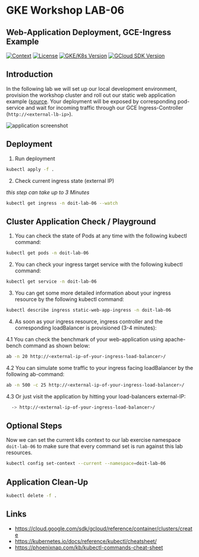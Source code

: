 # GKE Workshop LAB-06

## Web-Application Deployment, GCE-Ingress Example

[![Context](https://img.shields.io/badge/GKE%20Fundamentals-1-blue.svg)](#)
[![License](https://img.shields.io/badge/License-Apache%202.0-blue.svg)](https://opensource.org/licenses/Apache-2.0)
[![GKE/K8s Version](https://img.shields.io/badge/k8s%20version-1.18.20-blue.svg)](#)
[![GCloud SDK Version](https://img.shields.io/badge/gcloud%20version-359.0.0-blue.svg)](#)

## Introduction

In the following lab we will set up our local development environment, provision the workshop cluster and roll out our static web application example ([source](https://github.com/doitintl/labs-web-app-static). Your deployment will be exposed by corresponding pod-service and wait for incoming traffic through our GCE Ingress-Controller (`http://<external-lb-ip>`). 

![application screenshot](../.github/media/lab-06-screenshot-small.png)

## Deployment

1. Run deployment
  ```bash
  kubectl apply -f . 
  ```

2. Check current ingress state (external IP)

  _this step can take up to 3 Minutes_

  ```bash
  kubectl get ingress -n doit-lab-06 --watch
  ```

## Cluster Application Check / Playground

1. You can check the state of Pods at any time with the following kubectl command:
  ```bash
  kubectl get pods -n doit-lab-06
  ```

2. You can check your ingress target service with the following kubectl command:
  ```bash
  kubectl get service -n doit-lab-06
  ```

3. You can get some more detailed information about your ingress resource by the following kubectl command:
  ```bash
  kubectl describe ingress static-web-app-ingress -n doit-lab-06
  ```

4. As soon as your ingress resource, ingress controller and the corresponding loadBalancer is provisioned (3-4 minutes):

4.1 You can check the benchmark of your web-application using apache-bench command as shown below:
  ```bash
  ab -n 20 http://<external-ip-of-your-ingress-load-balancer>/
  ```

4.2 You can simulate some traffic to your ingress facing loadBalancer by the following ab-command:
  ```bash
  ab -n 500 -c 25 http://<external-ip-of-your-ingress-load-balancer>/
  ```

4.3 Or just visit the application by hitting your load-balancers external-IP:
  ```bash
    -> http://<external-ip-of-your-ingress-load-balancer>/
  ```

## Optional Steps

Now we can set the current k8s context to our lab exercise namespace `doit-lab-06` to make sure that every command set is run against this lab resources.

```bash
kubectl config set-context --current --namespace=doit-lab-06
```

## Application Clean-Up

```bash
kubectl delete -f .
```

## Links

- https://cloud.google.com/sdk/gcloud/reference/container/clusters/create
- https://kubernetes.io/docs/reference/kubectl/cheatsheet/
- https://phoenixnap.com/kb/kubectl-commands-cheat-sheet
